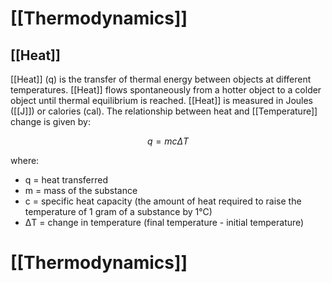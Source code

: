 # [[Thermodynamics]]

## [[Heat]]

[[Heat]] (q) is the transfer of thermal energy between objects at different temperatures.  [[Heat]] flows spontaneously from a hotter object to a colder object until thermal equilibrium is reached.  [[Heat]] is measured in Joules ([[J]]) or calories (cal).  The relationship between heat and [[Temperature]] change is given by:

$$q = mc\Delta T$$

where:

* q = heat transferred
* m = mass of the substance
* c = specific heat capacity (the amount of heat required to raise the temperature of 1 gram of a substance by 1°C)
* ΔT = change in temperature (final temperature - initial temperature)

# [[Thermodynamics]]